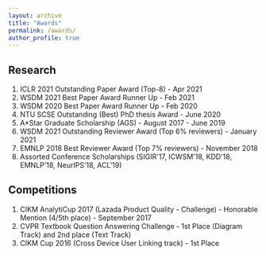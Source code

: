 ```yaml
---
layout: archive
title: "Awards"
permalink: /awards/
author_profile: true
---
```



## Research
1. ICLR 2021 Outstanding Paper Award (Top-8) - Apr 2021 
2. WSDM 2021 Best Paper Award Runner Up - Feb 2021
3. WSDM 2020 Best Paper Award Runner Up - Feb 2020
4. NTU SCSE Outstanding (Best) PhD thesis Award - June 2020
5. A*Star Graduate Scholarship (AGS) - August 2017 - June 2019
6. WSDM 2021 Outstanding Reviewer Award (Top 6% reviewers) - January 2021
7. EMNLP 2018 Best Reviewer Award (Top 7% reviewers) - November 2018
8. Assorted Conference Scholarships (SIGIR'17, ICWSM'18, KDD'18, EMNLP'18, NeurIPS'18, ACL'19)

## Competitions
1. CIKM AnalytiCup 2017 (Lazada Product Quality - Challenge) - Honorable Mention (4/5th place) - September 2017
2. CVPR Textbook Question Answering Challenge  - 1st Place (Diagram Track) and 2nd place (Text Track)
3. CIKM Cup 2016 (Cross Device User Linking track) - 1st Place
